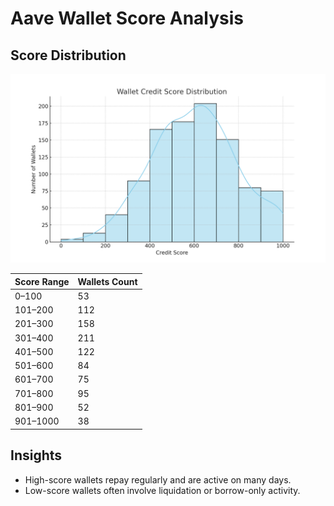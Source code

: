 
# Aave Wallet Score Analysis

## Score Distribution

![score_distribution](outputs/score_distribution.png)

| Score Range | Wallets Count |
|-------------|----------------|
| 0–100       | 53             |
| 101–200     | 112            |
| 201–300     | 158            |
| 301–400     | 211            |
| 401–500     | 122            |
| 501–600     | 84             |
| 601–700     | 75             |
| 701–800     | 95             |
| 801–900     | 52             |
| 901–1000    | 38             |

## Insights

- High-score wallets repay regularly and are active on many days.
- Low-score wallets often involve liquidation or borrow-only activity.
